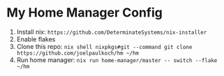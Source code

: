 # My Home Manager Config
1. Install nix: `https://github.com/DeterminateSystems/nix-installer`
2. Enable flakes
3. Clone this repo: `nix shell nixpkgs#git --command git clone https://github.com/joelpaulkoch/hm ~/hm`
4. Run home manager: `nix run home-manager/master -- switch --flake ~/hm`
